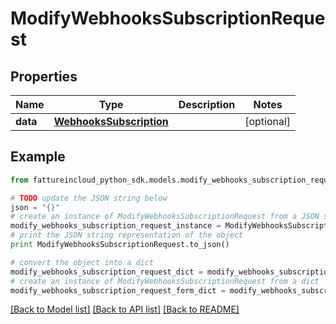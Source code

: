 # ModifyWebhooksSubscriptionRequest


## Properties

Name | Type | Description | Notes
------------ | ------------- | ------------- | -------------
**data** | [**WebhooksSubscription**](WebhooksSubscription.md) |  | [optional] 

## Example

```python
from fattureincloud_python_sdk.models.modify_webhooks_subscription_request import ModifyWebhooksSubscriptionRequest

# TODO update the JSON string below
json = "{}"
# create an instance of ModifyWebhooksSubscriptionRequest from a JSON string
modify_webhooks_subscription_request_instance = ModifyWebhooksSubscriptionRequest.from_json(json)
# print the JSON string representation of the object
print ModifyWebhooksSubscriptionRequest.to_json()

# convert the object into a dict
modify_webhooks_subscription_request_dict = modify_webhooks_subscription_request_instance.to_dict()
# create an instance of ModifyWebhooksSubscriptionRequest from a dict
modify_webhooks_subscription_request_form_dict = modify_webhooks_subscription_request.from_dict(modify_webhooks_subscription_request_dict)
```
[[Back to Model list]](../README.md#documentation-for-models) [[Back to API list]](../README.md#documentation-for-api-endpoints) [[Back to README]](../README.md)


